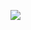 <p align="right">
  <img src="[[doc/subpagelist.png](https://avatars.mds.yandex.net/i?id=4f7586d49edaa427e07a8819562fc284_l-5248434-images-thumbs&n=13)](https://i.pinimg.com/236x/e5/b5/ad/e5b5ad47fbdb34046e19e9922fa4d6a1.jpg)](https://i.pinimg.com/originals/2d/cd/8e/2dcd8e6e4be2145fb96459c8e788a9e2.jpg)"/>
</p>
